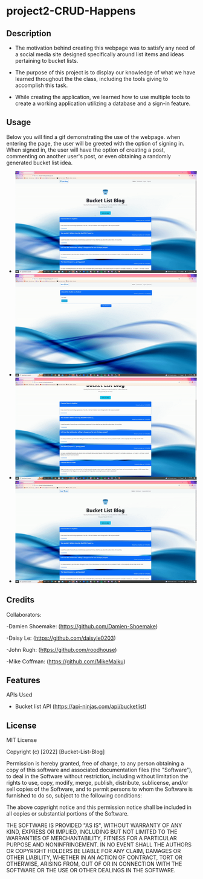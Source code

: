 # project2-CRUD-Happens

## Description

- The motivation behind creating this webpage was to satisfy any need of a social media site designed specifically around list items and ideas pertaining to bucket lists.

- The purpose of this project is to display our knowledge of what we have learned throughout the the class, including the tools giving to accomplish this task.

- While creating the application, we learned how to use multiple tools to create a working application utilizing a database and a sign-in feature.

## Usage

Below you will find a gif demonstrating the use of the webpage. when entering the page, the user will be greeted with the option of signing in. When signed in, the user will have the option of creating a post, commenting on another user's post, or even obtaining a randomly generated bucket list idea.
- ![Gif 1](/assets/BucketListGif1.gif)
- ![Gif 2](/assets/BucketListGif2.gif)
- ![Gif 3](/assets/BucketListGif3.gif)
- ![Gif 4](/assets/BucketListGif4.gif)

## Credits

Collaborators:

-Damien Shoemake: (https://github.com/Damien-Shoemake)

-Daisy Le: (https://github.com/daisyle0203)

-John Rugh: (https://github.com/roodhouse)

-Mike Coffman: (https://github.com/MikeMaiku)

## Features

APIs Used

- Bucket list API (https://api-ninjas.com/api/bucketlist)

## License

MIT License

Copyright (c) [2022] [Bucket-List-Blog]

Permission is hereby granted, free of charge, to any person obtaining a copy
of this software and associated documentation files (the "Software"), to deal
in the Software without restriction, including without limitation the rights
to use, copy, modify, merge, publish, distribute, sublicense, and/or sell
copies of the Software, and to permit persons to whom the Software is
furnished to do so, subject to the following conditions:

The above copyright notice and this permission notice shall be included in all
copies or substantial portions of the Software.

THE SOFTWARE IS PROVIDED "AS IS", WITHOUT WARRANTY OF ANY KIND, EXPRESS OR
IMPLIED, INCLUDING BUT NOT LIMITED TO THE WARRANTIES OF MERCHANTABILITY,
FITNESS FOR A PARTICULAR PURPOSE AND NONINFRINGEMENT. IN NO EVENT SHALL THE
AUTHORS OR COPYRIGHT HOLDERS BE LIABLE FOR ANY CLAIM, DAMAGES OR OTHER
LIABILITY, WHETHER IN AN ACTION OF CONTRACT, TORT OR OTHERWISE, ARISING FROM,
OUT OF OR IN CONNECTION WITH THE SOFTWARE OR THE USE OR OTHER DEALINGS IN THE
SOFTWARE.